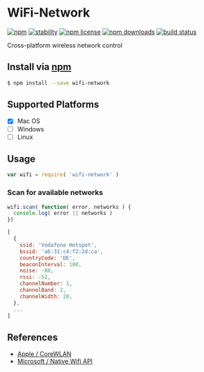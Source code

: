 # WiFi-Network
[![npm](https://img.shields.io/npm/v/wifi-network.svg?style=flat-square)](https://npmjs.com/package/wifi-network)
[![stability](https://img.shields.io/badge/stability-experimental-orange.svg?style=flat-square)](https://nodejs.org/api/documentation.html#documentation_stability_index)
[![npm license](https://img.shields.io/npm/l/wifi-network.svg?style=flat-square)](https://npmjs.com/package/wifi-network)
[![npm downloads](https://img.shields.io/npm/dm/wifi-network.svg?style=flat-square)](https://npmjs.com/package/wifi-network)
[![build status](https://img.shields.io/travis/jhermsmeier/node-wifi-network/master.svg?style=flat-square)](https://travis-ci.org/jhermsmeier/node-wifi-network)

Cross-platform wireless network control

## Install via [npm](https://npmjs.com)

```sh
$ npm install --save wifi-network
```

## Supported Platforms

- [x] Mac OS
- [ ] Windows
- [ ] Linux

## Usage

```js
var wifi = require( 'wifi-network' )
```

### Scan for available networks

```js
wifi.scan( function( error, networks ) {
  console.log( error || networks )
})
```

```js
[
  {
    ssid: 'Vodafone Hotspot',
    bssid: 'a6:31:c4:f2:2d:ca',
    countryCode: 'DE',
    beaconInterval: 100,
    noise: -88,
    rssi: -52,
    channelNumber: 1,
    channelBand: 2,
    channelWidth: 20,
  },
  ...
]
```

## References

- [Apple / CoreWLAN](https://developer.apple.com/reference/corewlan)
- [Microsoft / Native Wifi API](https://msdn.microsoft.com/en-us/library/ms706556(VS.85).aspx)
